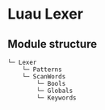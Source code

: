 # Luau Lexer

## Module structure
```
└─ Lexer
    └─ Patterns
    └─ ScanWords
        └─ Bools
        └─ Globals
        └─ Keywords
```
